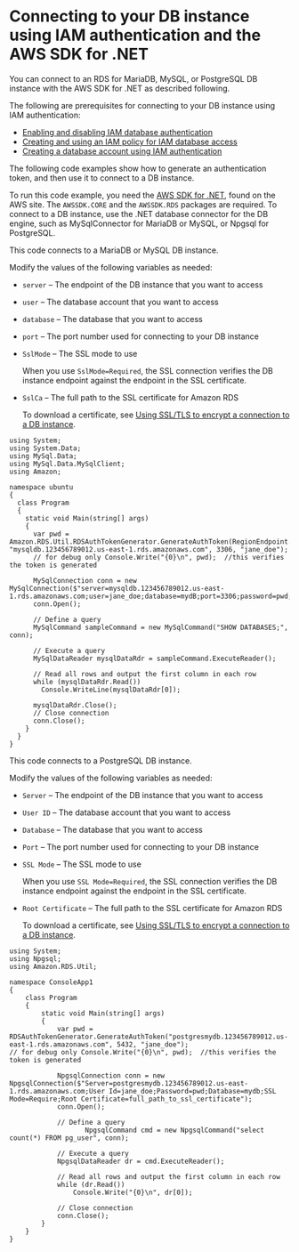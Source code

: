 # Connecting to your DB instance using IAM authentication and the AWS SDK for \.NET<a name="UsingWithRDS.IAMDBAuth.Connecting.NET"></a>

You can connect to an RDS for MariaDB, MySQL, or PostgreSQL DB instance with the AWS SDK for \.NET as described following\.

The following are prerequisites for connecting to your DB instance using IAM authentication:
+ [Enabling and disabling IAM database authentication](UsingWithRDS.IAMDBAuth.Enabling.md)
+ [Creating and using an IAM policy for IAM database access](UsingWithRDS.IAMDBAuth.IAMPolicy.md)
+ [Creating a database account using IAM authentication](UsingWithRDS.IAMDBAuth.DBAccounts.md)

The following code examples show how to generate an authentication token, and then use it to connect to a DB instance\. 

To run this code example, you need the [AWS SDK for \.NET](http://aws.amazon.com/sdk-for-net/), found on the AWS site\. The `AWSSDK.CORE` and the `AWSSDK.RDS` packages are required\. To connect to a DB instance, use the \.NET database connector for the DB engine, such as MySqlConnector for MariaDB or MySQL, or Npgsql for PostgreSQL\.

This code connects to a MariaDB or MySQL DB instance\.

Modify the values of the following variables as needed:
+ `server` – The endpoint of the DB instance that you want to access
+ `user` – The database account that you want to access
+ `database` – The database that you want to access
+ `port` – The port number used for connecting to your DB instance
+ `SslMode` – The SSL mode to use

  When you use `SslMode=Required`, the SSL connection verifies the DB instance endpoint against the endpoint in the SSL certificate\.
+ `SslCa` – The full path to the SSL certificate for Amazon RDS

  To download a certificate, see [Using SSL/TLS to encrypt a connection to a DB instance](UsingWithRDS.SSL.md)\.

```
using System;
using System.Data;
using MySql.Data;
using MySql.Data.MySqlClient;
using Amazon;

namespace ubuntu
{
  class Program
  {
    static void Main(string[] args)
    {
      var pwd = Amazon.RDS.Util.RDSAuthTokenGenerator.GenerateAuthToken(RegionEndpoint.USEast1, "mysqldb.123456789012.us-east-1.rds.amazonaws.com", 3306, "jane_doe");
      // for debug only Console.Write("{0}\n", pwd);  //this verifies the token is generated

      MySqlConnection conn = new MySqlConnection($"server=mysqldb.123456789012.us-east-1.rds.amazonaws.com;user=jane_doe;database=mydB;port=3306;password=pwd;SslMode=Required;SslCa=full_path_to_ssl_certificate");
      conn.Open();

      // Define a query
      MySqlCommand sampleCommand = new MySqlCommand("SHOW DATABASES;", conn);

      // Execute a query
      MySqlDataReader mysqlDataRdr = sampleCommand.ExecuteReader();

      // Read all rows and output the first column in each row
      while (mysqlDataRdr.Read())
        Console.WriteLine(mysqlDataRdr[0]);

      mysqlDataRdr.Close();
      // Close connection
      conn.Close();
    }
  }
}
```

This code connects to a PostgreSQL DB instance\.

Modify the values of the following variables as needed:
+ `Server` – The endpoint of the DB instance that you want to access
+ `User ID` – The database account that you want to access
+ `Database` – The database that you want to access
+ `Port` – The port number used for connecting to your DB instance
+ `SSL Mode` – The SSL mode to use

  When you use `SSL Mode=Required`, the SSL connection verifies the DB instance endpoint against the endpoint in the SSL certificate\.
+ `Root Certificate` – The full path to the SSL certificate for Amazon RDS

  To download a certificate, see [Using SSL/TLS to encrypt a connection to a DB instance](UsingWithRDS.SSL.md)\.

```
using System;
using Npgsql;
using Amazon.RDS.Util;

namespace ConsoleApp1
{
    class Program
    {
        static void Main(string[] args)
        {
            var pwd = RDSAuthTokenGenerator.GenerateAuthToken("postgresmydb.123456789012.us-east-1.rds.amazonaws.com", 5432, "jane_doe");
// for debug only Console.Write("{0}\n", pwd);  //this verifies the token is generated

            NpgsqlConnection conn = new NpgsqlConnection($"Server=postgresmydb.123456789012.us-east-1.rds.amazonaws.com;User Id=jane_doe;Password=pwd;Database=mydb;SSL Mode=Require;Root Certificate=full_path_to_ssl_certificate");
            conn.Open();

            // Define a query
                   NpgsqlCommand cmd = new NpgsqlCommand("select count(*) FROM pg_user", conn);

            // Execute a query
            NpgsqlDataReader dr = cmd.ExecuteReader();

            // Read all rows and output the first column in each row
            while (dr.Read())
                Console.Write("{0}\n", dr[0]);

            // Close connection
            conn.Close();
        }
    }
}
```